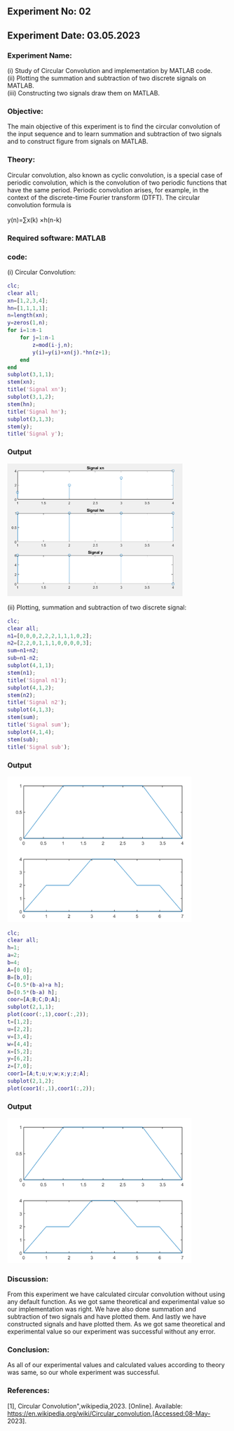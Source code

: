 ## Experiment No: 02
## Experiment Date: 03.05.2023
### Experiment Name:
(i) Study of Circular Convolution and implementation by MATLAB code.
<br>
(ii) Plotting the summation and subtraction of two discrete signals on   MATLAB. 
<br>
(iii) Constructing two signals draw them on MATLAB.
### Objective:
The main objective of this experiment is to find the circular convolution of the input sequence and to learn summation and subtraction of two signals and to construct figure from signals on MATLAB.
### Theory:
Circular convolution, also known as cyclic convolution, is a special case of periodic convolution, which is the convolution of two periodic functions that have the same period. Periodic convolution arises, for example, in the context of the discrete-time Fourier transform (DTFT).
The circular convolution formula is
<br>
<br>
              y(n)=∑x(k) ×h(n-k)
### Required software: MATLAB
### code:
(i) Circular Convolution:
```matlab
clc;
clear all;
xn=[1,2,3,4];
hn=[1,1,1,1];
n=length(xn);
y=zeros(1,n);
for i=1:n-1
    for j=1:n-1
        z=mod(i-j,n);
        y(i)=y(i)+xn(j).*hn(z+1);
    end
end
subplot(3,1,1);
stem(xn);
title('Signal xn');
subplot(3,1,2);
stem(hn);
title('Signal hn');
subplot(3,1,3);
stem(y);
title('Signal y');

```
### Output 
<img width="400" alt="output" src="https://github.com/Anika-nawer/ECE-4124-DSP-Lab-Reports/blob/main/Lab%2002/circular_convolution.png">

(ii) Plotting, summation and subtraction of two discrete signal:
``` matlab
clc;
clear all;
n1=[0,0,0,2,2,2,1,1,1,0,2];
n2=[2,2,0,1,1,1,0,0,0,0,3];
sum=n1+n2;
sub=n1-n2;
subplot(4,1,1);
stem(n1);
title('Signal n1');
subplot(4,1,2);
stem(n2);
title('Signal n2');
subplot(4,1,3);
stem(sum);
title('Signal sum');
subplot(4,1,4);
stem(sub);
title('Signal sub');
```
### Output 
<img width="420" src="https://github.com/Anika-nawer/ECE-4124-DSP-Lab-Reports/blob/main/Lab%2002/construct_draw.png">



```matlab
clc;
clear all;
h=1;
a=2;
b=4;
A=[0 0];
B=[b,0];
C=[0.5*(b-a)+a h];
D=[0.5*(b-a) h];
coor=[A;B;C;D;A];
subplot(2,1,1);
plot(coor(:,1),coor(:,2));
t=[1,2];
u=[2,2];
v=[3,4];
w=[4,4];
x=[5,2];
y=[6,2];
z=[7,0];
coor1=[A;t;u;v;w;x;y;z;A];
subplot(2,1,2);
plot(coor1(:,1),coor1(:,2));

```
### Output 
<img width="420" alt="Output2" src="https://github.com/Anika-nawer/ECE-4124-DSP-Lab-Reports/blob/main/Lab%2002/construct_draw.png">

### Discussion: 
From this experiment we have calculated circular convolution without using any default function. As we got same theoretical and experimental value so our implementation was right. We have also done summation and subtraction of two signals and have plotted them.  And lastly we have constructed signals and have plotted them. As we got same theoretical and experimental value so our experiment was successful without any error. 
### Conclusion: 
As all of our experimental values and calculated values according to theory was same, so our whole experiment was successful.
### References: 
[1], Circular Convolution",wikipedia,2023. [Online]. Available: https://en.wikipedia.org/wiki/Circular_convolution.[Accessed:08-May- 2023].
